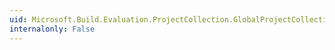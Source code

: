 ```yaml
---
uid: Microsoft.Build.Evaluation.ProjectCollection.GlobalProjectCollection
internalonly: False
---
```


